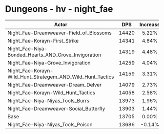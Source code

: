 # Dungeons - hv - night_fae
| Actor | DPS | Increase |
|---|:---:|:---:|
|Night_Fae-Dreamweaver-Field_of_Blossoms|14420|5.22%|
|Night_Fae-Korayn-First_Strike|14341|4.64%|
|Night_Fae-Niya-Bonded_Hearts_AND_Grove_Invigoration|14319|4.48%|
|Night_Fae-Niya-Grove_Invigoration|14259|4.04%|
|Night_Fae-Korayn-Wild_Hunt_Strategem_AND_Wild_Hunt_Tactics|14159|3.31%|
|Night_Fae-Dreamweaver-Dream_Delver|14079|2.73%|
|Night_Fae-Korayn-Wild_Hunt_Tactics|14058|2.58%|
|Night_Fae-Niya-Niyas_Tools_Burrs|13973|1.96%|
|Night_Fae-Dreamweaver-Social_Butterfly|13903|1.44%|
|Base|13705|0.00%|
|Night_Fae-Niya-Niyas_Tools_Poison|13686|-0.14%|
